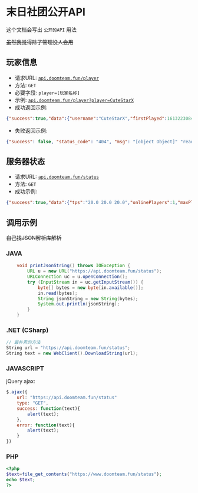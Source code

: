 # 末日社团公开API

这个文档会写出 `公开的API` 用法

~~虽然我觉得除了管理没人会用~~

## 玩家信息

* 请求URL: [`api.doomteam.fun/player`](https://api.doomteam.fun/player)
* 方法: `GET`
* 必要字段: `player=[玩家名称]`
* 示例: [`api.doomteam.fun/player?player=CuteStarX`](https://api.doomteam.fun/player?player=CuteStarX)
* 成功返回示例: 


```json
{"success":true,"data":{"username":"CuteStarX","firstPlayed":1613223084471,"lastPlayed":1630412541060,"money":695.65,"status":"离线","id":"6c803ada-1171-3fdb-b0a6-8fccb3f39888","kits":{"comp":1},"parkours":{"level-2":6,"level-3":0,"level-1":0},"is-cursed":false,"is-muted":false,"remaining_second":419,"needles":10,"tag":{"now":"&7[&a萌新&7]&e","count":0},"residences":[]}}
```
* 失败返回示例:


```json
{"success": false, "status_code": "404", "msg": "[object Object]" "readme": https://www.doomteam.fun/developer}
```

## 服务器状态

* 请求URL: [`api.doomteam.fun/status`](https://api.doomteam.fun/status)
* 方法: `GET`
* 成功示例:


```json
{"success":true,"data":{"tps":"20.0 20.0 20.0","onlinePlayers":1,"maxPlayers":32,"players":["Candle_luminary"]}}    
```

## 调用示例

~~自己找JSON解析库解析~~

### JAVA

```java
    void printJsonString() throws IOException {
        URL u = new URL("https://api.doomteam.fun/status");
        URLConnection uc = u.openConnection();
        try (InputStream in = uc.getInputStream()) {
            byte[] bytes = new byte[in.available()];
            in.read(bytes);
            String jsonString = new String(bytes);
            System.out.println(jsonString);
        }
    }
```

### .NET (CSharp)

```c#
// 最朴素的方法
String url = "https://api.doomteam.fun/status";
String text = new WebClient().DownloadString(url);
```

### JAVASCRIPT

jQuery ajax:

```javascript
$.ajax({
    url: "https://api.doomteam.fun/status"
    type: "GET",
    success: function(text){
        alert(text);
    },
    error: function(text){
        alert(text);
    }
})
```

### PHP

```php
<?php
$text=file_get_contents("https://www.doomteam.fun/status");
echo $text;
?>
```

